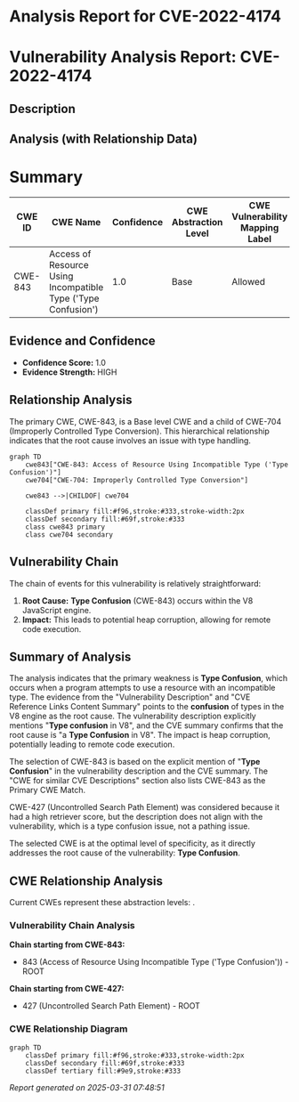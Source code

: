 # Analysis Report for CVE-2022-4174

# Vulnerability Analysis Report: CVE-2022-4174

## Description



## Analysis (with Relationship Data)

# Summary
| CWE ID | CWE Name | Confidence | CWE Abstraction Level | CWE Vulnerability Mapping Label | CWE-Vulnerability Mapping Notes |
|---|---|---|---|---|---|
| CWE-843 | Access of Resource Using Incompatible Type ('Type Confusion') | 1.0 | Base | Allowed | Primary CWE |

## Evidence and Confidence

*   **Confidence Score:** 1.0
*   **Evidence Strength:** HIGH

## Relationship Analysis
The primary CWE, CWE-843, is a Base level CWE and a child of CWE-704 (Improperly Controlled Type Conversion). This hierarchical relationship indicates that the root cause involves an issue with type handling.

```mermaid
graph TD
    cwe843["CWE-843: Access of Resource Using Incompatible Type ('Type Confusion')"]
    cwe704["CWE-704: Improperly Controlled Type Conversion"]
    
    cwe843 -->|CHILDOF| cwe704
    
    classDef primary fill:#f96,stroke:#333,stroke-width:2px
    classDef secondary fill:#69f,stroke:#333
    class cwe843 primary
    class cwe704 secondary
```

## Vulnerability Chain
The chain of events for this vulnerability is relatively straightforward:
1.  **Root Cause:** **Type Confusion** (CWE-843) occurs within the V8 JavaScript engine.
2.  **Impact:** This leads to potential heap corruption, allowing for remote code execution.

## Summary of Analysis
The analysis indicates that the primary weakness is **Type Confusion**, which occurs when a program attempts to use a resource with an incompatible type. The evidence from the "Vulnerability Description" and "CVE Reference Links Content Summary" points to the **confusion** of types in the V8 engine as the root cause. The vulnerability description explicitly mentions "**Type confusion** in V8", and the CVE summary confirms that the root cause is "a **Type Confusion** in V8". The impact is heap corruption, potentially leading to remote code execution.

The selection of CWE-843 is based on the explicit mention of "**Type Confusion**" in the vulnerability description and the CVE summary. The "CWE for similar CVE Descriptions" section also lists CWE-843 as the Primary CWE Match.

CWE-427 (Uncontrolled Search Path Element) was considered because it had a high retriever score, but the description does not align with the vulnerability, which is a type confusion issue, not a pathing issue.

The selected CWE is at the optimal level of specificity, as it directly addresses the root cause of the vulnerability: **Type Confusion**.


## CWE Relationship Analysis

Current CWEs represent these abstraction levels: .


### Vulnerability Chain Analysis

**Chain starting from CWE-843:**
- 843 (Access of Resource Using Incompatible Type ('Type Confusion')) - ROOT


**Chain starting from CWE-427:**
- 427 (Uncontrolled Search Path Element) - ROOT



### CWE Relationship Diagram

```mermaid
graph TD
    classDef primary fill:#f96,stroke:#333,stroke-width:2px
    classDef secondary fill:#69f,stroke:#333
    classDef tertiary fill:#9e9,stroke:#333
```



*Report generated on 2025-03-31 07:48:51*
